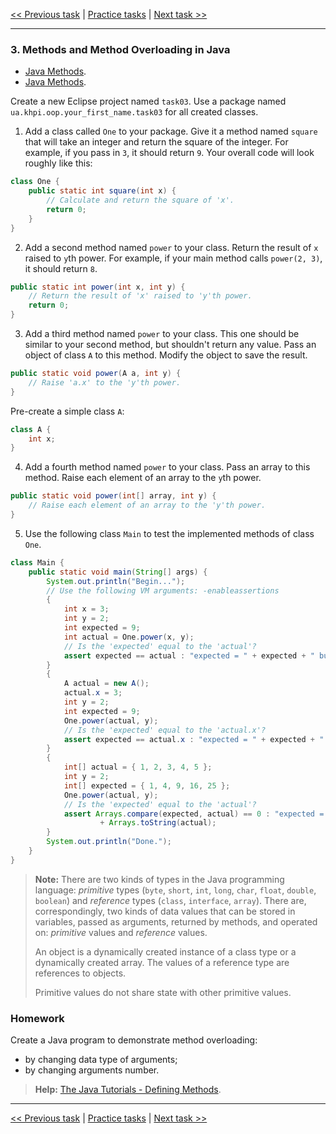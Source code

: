 [<< Previous task](task02.md) | [Practice tasks](readme.md#practice) | [Next task >>](task04.md)

---

<span id="task_03"></span>
### 3. Methods and Method Overloading in Java

- [Java Methods](https://www.tutorialspoint.com/java/java_methods.htm).
- [Java Methods](https://www.w3schools.com/java/java_methods.asp).

Create a new Eclipse project named `task03`. Use a package named `ua.khpi.oop.your_first_name.task03` for all created classes.

1) Add a class called `One` to your package. Give it a method named `square` that will take an integer and return the square of the integer. For example, if you pass in `3`, it should return `9`. Your overall code will look roughly like this:

```java
class One {
	public static int square(int x) {
		// Calculate and return the square of 'x'.
		return 0;
	}
}
```

2) Add a second method named `power` to your class. Return the result of `x` raised to `y`th power. For example, if your main method calls `power(2, 3)`, it should return `8`.

```java
public static int power(int x, int y) {
	// Return the result of 'x' raised to 'y'th power.
	return 0;
}
```

3) Add a third method named `power` to your class. This one should be similar to your second method, but shouldn't return any value. Pass an object of class `A` to this method. Modify the object to save the result.

```java
public static void power(A a, int y) {
	// Raise 'a.x' to the 'y'th power.
}
```

Pre-create a simple class `A`:

```java
class A {
	int x;
}
```

4) Add a fourth method named `power` to your class. Pass an array to this method. Raise each element of an array to the `y`th power.

```java
public static void power(int[] array, int y) {
	// Raise each element of an array to the 'y'th power.
}
```

5) Use the following class `Main` to test the implemented methods of class `One`.

```java
class Main {
	public static void main(String[] args) {
		System.out.println("Begin...");
		// Use the following VM arguments: -enableassertions
		{
			int x = 3;
			int y = 2;
			int expected = 9;
			int actual = One.power(x, y);
			// Is the 'expected' equal to the 'actual'?
			assert expected == actual : "expected = " + expected + " but actual = " + actual;
		}
		{
			A actual = new A();
			actual.x = 3;
			int y = 2;
			int expected = 9;
			One.power(actual, y);
			// Is the 'expected' equal to the 'actual.x'?
			assert expected == actual.x : "expected = " + expected + " but actual = " + actual.x;
		}
		{
			int[] actual = { 1, 2, 3, 4, 5 };
			int y = 2;
			int[] expected = { 1, 4, 9, 16, 25 };
			One.power(actual, y);
			// Is the 'expected' equal to the 'actual'?
			assert Arrays.compare(expected, actual) == 0 : "expected = " + Arrays.toString(expected) + " but actual = "
					+ Arrays.toString(actual);
		}
		System.out.println("Done.");
	}
}
```

> **Note:** There are two kinds of types in the Java programming language: *primitive* types (`byte`, `short`, `int`, `long`, `char`, `float`, `double`, `boolean`) and *reference* types (`class`, `interface`, `array`). There are, correspondingly, two kinds of data values that can be stored in variables, passed as arguments, returned by methods, and operated on: *primitive* values and *reference* values.
>
> An object is a dynamically created instance of a class type or a dynamically created array. The values of a reference type are references to objects.
>
> Primitive values do not share state with other primitive values.

<span id="task_03_homework"></span>
### Homework

Create a Java program to demonstrate method overloading:
- by changing data type of arguments;
- by changing arguments number.

> **Help:** [The Java Tutorials - Defining Methods](https://docs.oracle.com/javase/tutorial/java/javaOO/methods.html).

---

[<< Previous task](task02.md) | [Practice tasks](readme.md#practice) | [Next task >>](task04.md)

